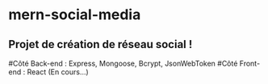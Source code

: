 # mern-social-media
## Projet de création de réseau social !
  #Côté Back-end : Express, Mongoose, Bcrypt, JsonWebToken
  #Côté Front-end : React (En cours...)
